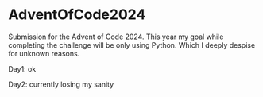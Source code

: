 # AdventOfCode2024
Submission for the Advent of Code 2024.
This year my goal while completing the challenge will be only using Python.
Which I deeply despise for unknown reasons.

Day1: ok

Day2: currently losing my sanity
